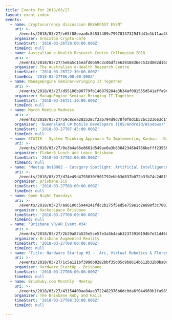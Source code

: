 ```yaml
---
title: Events for 2018/03/27
layout: event-index
events:
  - name: Cryptocurrency discussion BREAKFAST EVENT
    uri: >-
      /events/2018/03/27/e65f88eeaa6c8453f409c7997813732947d41e1b11aa4692d34236c3f8771369
    organizer: Ormiston Crypto-Café
    timeStart: '2018-03-26T20:00:00.000Z'
    timeEnd: null
  - name: Australian e-Health Research Centre Colloquium 2018
    uri: >-
      /events/2018/03/27/5e8a5c15eafd0b59c3c0bdf3e63918836ec532d802d1b0404041d6459a7c2fb1
    organizer: The Australian e-Health Research Centre
    timeStart: '2018-03-26T22:30:00.000Z'
    timeEnd: '2018-03-27T06:00:00.000Z'
  - name: ManageEngine Seminar—Bringing IT Together
    uri: >-
      /events/2018/03/27/d95106b90779fb146879284a3b34af081555d541affa9c583a9c1622ec676d30
    organizer: ManageEngine Seminar—Bringing IT Together
    timeStart: '2018-03-26T21:30:00.000Z'
    timeEnd: null
  - name: March Meetup Madness
    uri: >-
      /events/2018/03/27/59c8cea282528cf2ab794d9d78f0f0d1b52bc323663c1f43e7804cda8ec931b6
    organizer: 'Queensland C# Mobile Developers (iOS/Android/Windows)'
    timeStart: '2018-03-27T07:45:00.000Z'
    timeEnd: null
  - name: STATIK - System Thinking Approach To Implementing Kanban - Dave Pryce
    uri: >-
      /events/2018/03/27/0e3b4a66e8661d549ae0a3b83842346b4766befff235565d5a592c8f4ff61fc5
    organizer: Elabor8 Lunch and Learn Brisbane
    timeStart: '2018-03-27T02:00:00.000Z'
    timeEnd: null
  - name: 'Meetup 0x18002 - Category Spotlight: Artificial Intelligence'
    uri: >-
      /events/2018/03/27/d74e49d4793030f901792ebb63d837b072b3fb74c2d81944f0c4b4056a2821d6
    organizer: Brisbane ICO
    timeStart: '2018-03-27T08:00:00.000Z'
    timeEnd: null
  - name: Open Night Tuesdays
    uri: >-
      /events/2018/03/27/a96100c5944241fdc2b275f5ed5e759e1c2e898f3c7001c8da38568eef1d4d02
    organizer: Hackerspace Brisbane
    timeStart: '2018-03-27T08:00:00.000Z'
    timeEnd: null
  - name: 'Brisbane VR/AR Event #34'
    uri: >-
      /events/2018/03/27/2b29a87a525e5ce5fe3a5b4aab32373910194b7e31d46bc7421f4dc1982666ac
    organizer: Brisbane Augmented Reality
    timeStart: '2018-03-27T08:00:00.000Z'
    timeEnd: null
  - name: 'Title: Hardware Startup #3 –  Arc, Virtual Robotics & Florentzos Design'
    uri: >-
      /events/2018/03/27/1c5a121bf3990b0282bbf35d05c9b8614b612b32b0ba0c877e6fe58c238ae69b
    organizer: Hardware StartUp - Brisbane
    timeStart: '2018-03-27T08:00:00.000Z'
    timeEnd: null
  - name: BrisRuby.com Monthly  Meetup
    uri: >-
      /events/2018/03/27/43154400ae84ae3722482376b6dc0da6f044969b1fa985d0f461b5735da47d12
    organizer: The Brisbane Ruby and Rails
    timeStart: '2018-03-27T08:30:00.000Z'
    timeEnd: null

---
```

